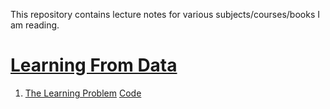 This repository contains lecture notes for various subjects/courses/books I am reading.

# [Learning From Data](learning_from_data/)

1. [The Learning Problem](learning_from_data/l1.pdf) [Code](learning_from_data/experiments/perceptron_learning_algorithm.ipynb) 

